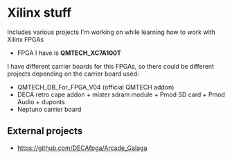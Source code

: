 # Xilinx stuff

Includes various projects I'm working on while learning how to work with Xilinx FPGAs

* FPGA I have is **QMTECH_XC7A100T**

I have different carrier boards for this FPGAs, so there could be different projects depending on the carrier board used:

* QMTECH_DB_For_FPGA_V04   (official QMTECH addon)
* DECA retro cape addon + mister sdram module + Pmod SD card + Pmod Audio + duponts
* Neptuno carrier board

## External projects

* https://github.com/DECAfpga/Arcade_Galaga
